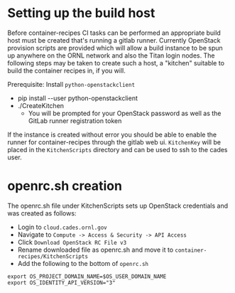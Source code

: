 # Setting up the build host
Before container-recipes CI tasks can be performed an appropriate build host must be created that's running a gitlab runner. 
Currently OpenStack provision scripts are provided which will allow a build instance to be spun up anywhere on the ORNL network and also the Titan login nodes. 
The following steps may be taken to create such a host, a "kitchen" suitable to build the container recipes in, if you will.

Prerequisite: Install `python-openstackclient`
* pip install --user python-openstackclient
* ./CreateKitchen
  * You will be prompted for your OpenStack password as well as the GitLab runner registration token

If the instance is created without error you should be able to enable the runner for container-recipes through the gitlab web ui. `KitchenKey` will be placed
in the `KitchenScripts` directory and can be used to ssh to the cades user.

# openrc.sh creation

The openrc.sh file under KitchenScripts sets up OpenStack credentials and was created as follows:
* Login to `cloud.cades.ornl.gov`
* Navigate to `Compute -> Access & Security -> API Access`
* Click `Download OpenStack RC File v3`
* Rename downloaded file as openrc.sh and move it to `container-recipes/KitchenScripts`
* Add the following to the bottom of `openrc.sh`

```
export OS_PROJECT_DOMAIN_NAME=$OS_USER_DOMAIN_NAME
export OS_IDENTITY_API_VERSION="3"
```